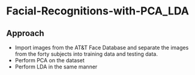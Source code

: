 # Facial-Recognitions-with-PCA_LDA

## Approach
- Import images from the AT&T Face Database and separate the images from the forty subjects into training data and testing data. 
- Perform PCA on the dataset
- Perform LDA in the same manner
